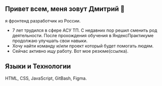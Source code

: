 ## Привет всем, меня зовут Дмитрий 👋

я фронтенд разработчик из России.

- 7 лет трудился в сфере АСУ ТП. С недавних пор решил сменить род деятельности. После прохождения обучения в ЯндексПрактикуме продолжаю улучшать свои навыки.
- Хочу найти команду и/или проект который будет помогать людям.
- Сейчас активно ищу работу. Вот мое резюме(ссылка).

## Языки и Технологии
HTML, CSS, JavaScript, GitBash, Figma.
